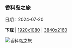 ### 香料岛之旅

日期：2024-07-20

**下载**  |  [1920x1080](https://cn.bing.com/th?id=OHR.ZanzibarBoats_ZH-CN2915388379_1920x1080.jpg)  |  [3840x2160](https://cn.bing.com/th?id=OHR.ZanzibarBoats_ZH-CN2915388379_UHD.jpg)

![香料岛之旅](https://cn.bing.com/th?id=OHR.ZanzibarBoats_ZH-CN2915388379_1920x1080.jpg "肯杜瓦村的木制渔船，桑给巴尔，坦桑尼亚 (© Lubos Paukeje/Alamy Stock Photo)")

